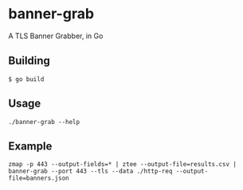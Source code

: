 banner-grab
==================

A TLS Banner Grabber, in Go

## Building

```
$ go build
```

## Usage

```
./banner-grab --help
```

## Example

```
zmap -p 443 --output-fields=* | ztee --output-file=results.csv | banner-grab --port 443 --tls --data ./http-req --output-file=banners.json
```


